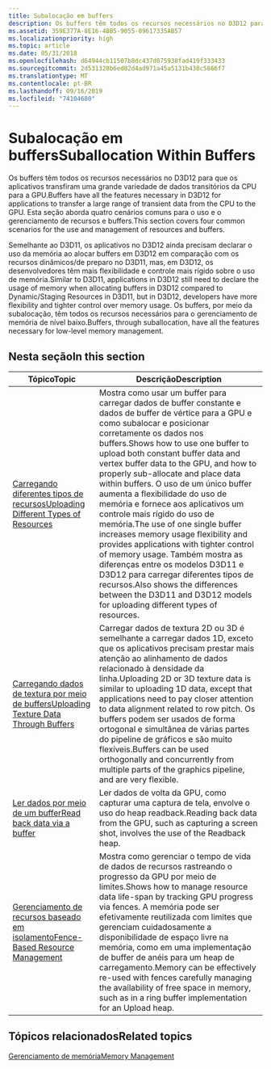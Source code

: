 ```yaml
---
title: Subalocação em buffers
description: Os buffers têm todos os recursos necessários no D3D12 para que os aplicativos transfiram uma grande variedade de dados transitórios da CPU para a GPU. Esta seção aborda quatro cenários comuns para o uso e o gerenciamento de recursos e buffers.
ms.assetid: 359E377A-8E16-4BB5-9055-09617335AB57
ms.localizationpriority: high
ms.topic: article
ms.date: 05/31/2018
ms.openlocfilehash: d64944cb11507b8dc437d075938fad419f333433
ms.sourcegitcommit: 2d531328b6ed82d4ad971a45a5131b430c5866f7
ms.translationtype: MT
ms.contentlocale: pt-BR
ms.lasthandoff: 09/16/2019
ms.locfileid: "74104680"
---
```

# <a name="suballocation-within-buffers"></a><span data-ttu-id="563c3-104">Subalocação em buffers</span><span class="sxs-lookup"><span data-stu-id="563c3-104">Suballocation Within Buffers</span></span>

<span data-ttu-id="563c3-105">Os buffers têm todos os recursos necessários no D3D12 para que os aplicativos transfiram uma grande variedade de dados transitórios da CPU para a GPU.</span><span class="sxs-lookup"><span data-stu-id="563c3-105">Buffers have all the features necessary in D3D12 for applications to transfer a large range of transient data from the CPU to the GPU.</span></span> <span data-ttu-id="563c3-106">Esta seção aborda quatro cenários comuns para o uso e o gerenciamento de recursos e buffers.</span><span class="sxs-lookup"><span data-stu-id="563c3-106">This section covers four common scenarios for the use and management of resources and buffers.</span></span>

<span data-ttu-id="563c3-107">Semelhante ao D3D11, os aplicativos no D3D12 ainda precisam declarar o uso da memória ao alocar buffers em D3D12 em comparação com os recursos dinâmicos/de preparo no D3D11, mas, em D3D12, os desenvolvedores têm mais flexibilidade e controle mais rígido sobre o uso de memória.</span><span class="sxs-lookup"><span data-stu-id="563c3-107">Similar to D3D11, applications in D3D12 still need to declare the usage of memory when allocating buffers in D3D12 compared to Dynamic/Staging Resources in D3D11, but in D3D12, developers have more flexibility and tighter control over memory usage.</span></span> <span data-ttu-id="563c3-108">Os buffers, por meio da subalocação, têm todos os recursos necessários para o gerenciamento de memória de nível baixo.</span><span class="sxs-lookup"><span data-stu-id="563c3-108">Buffers, through suballocation, have all the features necessary for low-level memory management.</span></span>

## <a name="in-this-section"></a><span data-ttu-id="563c3-109">Nesta seção</span><span class="sxs-lookup"><span data-stu-id="563c3-109">In this section</span></span>



| <span data-ttu-id="563c3-110">Tópico</span><span class="sxs-lookup"><span data-stu-id="563c3-110">Topic</span></span>                                                                                        | <span data-ttu-id="563c3-111">Descrição</span><span class="sxs-lookup"><span data-stu-id="563c3-111">Description</span></span>                                                                                                                                                                                                                                                                                                                                                                                                             |
|----------------------------------------------------------------------------------------------|-------------------------------------------------------------------------------------------------------------------------------------------------------------------------------------------------------------------------------------------------------------------------------------------------------------------------------------------------------------------------------------------------------------------------|
| [<span data-ttu-id="563c3-112">Carregando diferentes tipos de recursos</span><span class="sxs-lookup"><span data-stu-id="563c3-112">Uploading Different Types of Resources</span></span>](uploading-resources.md)<br/>                 | <span data-ttu-id="563c3-113">Mostra como usar um buffer para carregar dados de buffer constante e dados de buffer de vértice para a GPU e como subalocar e posicionar corretamente os dados nos buffers.</span><span class="sxs-lookup"><span data-stu-id="563c3-113">Shows how to use one buffer to upload both constant buffer data and vertex buffer data to the GPU, and how to properly sub-allocate and place data within buffers.</span></span> <span data-ttu-id="563c3-114">O uso de um único buffer aumenta a flexibilidade do uso de memória e fornece aos aplicativos um controle mais rígido do uso de memória.</span><span class="sxs-lookup"><span data-stu-id="563c3-114">The use of one single buffer increases memory usage flexibility and provides applications with tighter control of memory usage.</span></span> <span data-ttu-id="563c3-115">Também mostra as diferenças entre os modelos D3D11 e D3D12 para carregar diferentes tipos de recursos.</span><span class="sxs-lookup"><span data-stu-id="563c3-115">Also shows the differences between the D3D11 and D3D12 models for uploading different types of resources.</span></span><br/> |
| [<span data-ttu-id="563c3-116">Carregando dados de textura por meio de buffers</span><span class="sxs-lookup"><span data-stu-id="563c3-116">Uploading Texture Data Through Buffers</span></span>](upload-and-readback-of-texture-data.md)<br/> | <span data-ttu-id="563c3-117">Carregar dados de textura 2D ou 3D é semelhante a carregar dados 1D, exceto que os aplicativos precisam prestar mais atenção ao alinhamento de dados relacionado à densidade da linha.</span><span class="sxs-lookup"><span data-stu-id="563c3-117">Uploading 2D or 3D texture data is similar to uploading 1D data, except that applications need to pay closer attention to data alignment related to row pitch.</span></span> <span data-ttu-id="563c3-118">Os buffers podem ser usados de forma ortogonal e simultânea de várias partes do pipeline de gráficos e são muito flexíveis.</span><span class="sxs-lookup"><span data-stu-id="563c3-118">Buffers can be used orthogonally and concurrently from multiple parts of the graphics pipeline, and are very flexible.</span></span> <br/>                                                                                                                       |
| [<span data-ttu-id="563c3-119">Ler dados por meio de um buffer</span><span class="sxs-lookup"><span data-stu-id="563c3-119">Read back data via a buffer</span></span>](readback-data-using-heaps.md)<br/>                    | <span data-ttu-id="563c3-120">Ler dados de volta da GPU, como capturar uma captura de tela, envolve o uso do heap readback.</span><span class="sxs-lookup"><span data-stu-id="563c3-120">Reading back data from the GPU, such as capturing a screen shot, involves the use of the Readback heap.</span></span> <br/>                                                                                                                                                                                                                                                                                                     |
| [<span data-ttu-id="563c3-121">Gerenciamento de recursos baseado em isolamento</span><span class="sxs-lookup"><span data-stu-id="563c3-121">Fence-Based Resource Management</span></span>](fence-based-resource-management.md)<br/>            | <span data-ttu-id="563c3-122">Mostra como gerenciar o tempo de vida de dados de recursos rastreando o progresso da GPU por meio de limites.</span><span class="sxs-lookup"><span data-stu-id="563c3-122">Shows how to manage resource data life-span by tracking GPU progress via fences.</span></span> <span data-ttu-id="563c3-123">A memória pode ser efetivamente reutilizada com limites que gerenciam cuidadosamente a disponibilidade de espaço livre na memória, como em uma implementação de buffer de anéis para um heap de carregamento.</span><span class="sxs-lookup"><span data-stu-id="563c3-123">Memory can be effectively re-used with fences carefully managing the availability of free space in memory, such as in a ring buffer implementation for an Upload heap.</span></span> <br/>                                                                                                                                                     |



 

## <a name="related-topics"></a><span data-ttu-id="563c3-124">Tópicos relacionados</span><span class="sxs-lookup"><span data-stu-id="563c3-124">Related topics</span></span>

<dl> <dt>

[<span data-ttu-id="563c3-125">Gerenciamento de memória</span><span class="sxs-lookup"><span data-stu-id="563c3-125">Memory Management</span></span>](memory-management.md)
</dt> </dl>

 

 





